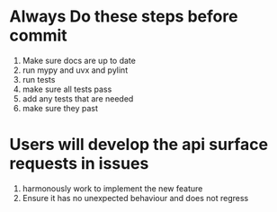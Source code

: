 # Always Do these steps before commit

1. Make sure docs are up to date
2. run mypy and uvx and pylint
3. run tests
4. make sure all tests pass
5. add any tests that are needed
6. make sure they past

# Users will develop the api surface requests in issues

1. harmonously work to implement the new feature
2. Ensure it has no unexpected behaviour and does not regress
